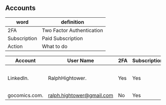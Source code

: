 ## Accounts
| **word** | **definition** |
|------|------------|
| 2FA | Two Factor Authentication |
| Subscription | Paid Subscription |
| Action | What to do |

| **Account** |   **User Name** | **2FA** | **Subscription** | **Action** |
|-------------|----------------------|------------|------------------|-------------------|
| LinkedIn.   | RalphHightower.         | Yes | Yes | [Memorialize Account](https://www.linkedin.com/help/linkedin/ask/TS-RDMLP?lang=en)<br>  https://www.linkedin.com/help/linkedin/ask/TS-RDMLP?lang=en<br> Instructions are provided in link provided.  |
| gocomics.com.| ralph.hightower@gmail.com | No | Yes | Cancel |
